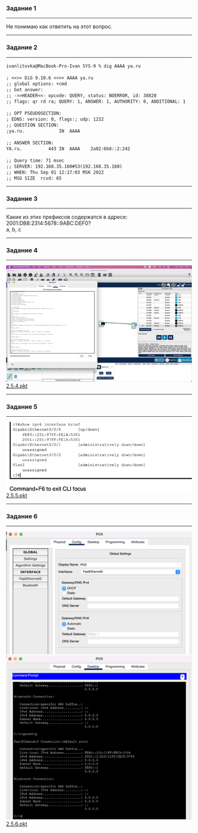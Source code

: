 ### Задание 1
---

Не понимаю как ответить на этот вопрос.

---
### Задание 2
---

```
ivanlitovka@MacBook-Pro-Ivan SYS-9 % dig AAAA ya.ru

; <<>> DiG 9.10.6 <<>> AAAA ya.ru
;; global options: +cmd
;; Got answer:
;; ->>HEADER<<- opcode: QUERY, status: NOERROR, id: 38828
;; flags: qr rd ra; QUERY: 1, ANSWER: 1, AUTHORITY: 0, ADDITIONAL: 1

;; OPT PSEUDOSECTION:
; EDNS: version: 0, flags:; udp: 1232
;; QUESTION SECTION:
;ya.ru.				IN	AAAA

;; ANSWER SECTION:
YA.ru.			443	IN	AAAA	2a02:6b8::2:242

;; Query time: 71 msec
;; SERVER: 192.168.35.160#53(192.168.35.160)
;; WHEN: Thu Sep 01 12:17:03 MSK 2022
;; MSG SIZE  rcvd: 65

```
---

### Задание 3
---

Какие из этих префиксов содержатся в адресе: 2001:DB8:2314:5678::9ABC:DEF0?   
a, b, c

---

### Задание 4
---

![](./img/2.5.1.png)   
[2.5.4.pkt](./files/2.5.4.pkt)

---

### Задание 5
---

![](./img/2.5.2.png)   
[2.5.5.pkt](./files/2.5.5.pkt)

---

### Задание 6
---

![](./img/2.5.3.png)
![](./img/2.5.4.png)   
[2.5.6.pkt](./files/2.5.6.pkt)
